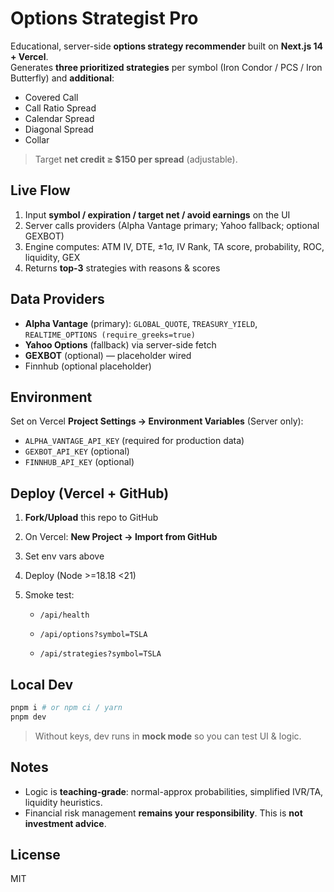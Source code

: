 # Options Strategist Pro

Educational, server-side **options strategy recommender** built on **Next.js 14 + Vercel**.  
Generates **three prioritized strategies** per symbol (Iron Condor / PCS / Iron Butterfly) and **additional**:
- Covered Call
- Call Ratio Spread
- Calendar Spread
- Diagonal Spread
- Collar

> Target **net credit ≥ $150 per spread** (adjustable).

## Live Flow
1. Input **symbol / expiration / target net / avoid earnings** on the UI
2. Server calls providers (Alpha Vantage primary; Yahoo fallback; optional GEXBOT)
3. Engine computes: ATM IV, DTE, ±1σ, IV Rank, TA score, probability, ROC, liquidity, GEX
4. Returns **top-3** strategies with reasons & scores

## Data Providers
- **Alpha Vantage** (primary): `GLOBAL_QUOTE`, `TREASURY_YIELD`, `REALTIME_OPTIONS (require_greeks=true)`
- **Yahoo Options** (fallback) via server-side fetch
- **GEXBOT** (optional) — placeholder wired
- Finnhub (optional placeholder)

## Environment
Set on Vercel **Project Settings → Environment Variables** (Server only):
- `ALPHA_VANTAGE_API_KEY` (required for production data)
- `GEXBOT_API_KEY` (optional)
- `FINNHUB_API_KEY` (optional)

## Deploy (Vercel + GitHub)
1. **Fork/Upload** this repo to GitHub
2. On Vercel: **New Project → Import from GitHub**
3. Set env vars above
4. Deploy (Node >=18.18 <21)
5. Smoke test:

   - `/api/health`

   - `/api/options?symbol=TSLA`

   - `/api/strategies?symbol=TSLA`


## Local Dev
```bash
pnpm i # or npm ci / yarn
pnpm dev
```
> Without keys, dev runs in **mock mode** so you can test UI & logic.

## Notes
- Logic is **teaching-grade**: normal-approx probabilities, simplified IVR/TA, liquidity heuristics.
- Financial risk management **remains your responsibility**. This is **not investment advice**.

## License
MIT
